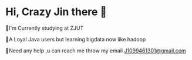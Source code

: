 # 					**Hi, Crazy Jin there 👋**

🔭I'm Currently studying at ZJUT

🌱A Loyal Java users but learning bigdata now like hadoop

💬Need any help ,u can reach me throw my email J1099461301@gmail.com



<!--
**JinMinghan18/JinMinghan18** is a ✨ _special_ ✨ repository because its `README.md` (this file) appears on your GitHub profile.

Here are some ideas to get you started:

- 🔭 I’m currently working on ...
- 🌱 I’m currently learning ...
- 👯 I’m looking to collaborate on ...
- 🤔 I’m looking for help with ...
- 💬 Ask me about ...
- 📫 How to reach me: ...
- 😄 Pronouns: ...
- ⚡ Fun fact: ...
-->
